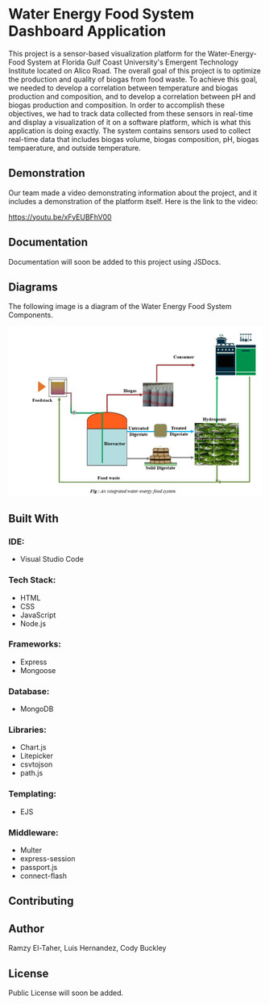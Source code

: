# Water Energy Food System Dashboard Application

This project is a sensor-based visualization platform for the Water-Energy-Food System at Florida Gulf Coast University's Emergent Technology Institute located on Alico Road. The overall goal of this project is to optimize the production and quality of biogas from food waste. To achieve this goal, we needed to develop a correlation between temperature and biogas production and composition, and to develop a correlation between pH and biogas production and composition. In order to accomplish these objectives, we had to track data collected from these sensors in real-time and display a visualization of it on a software platform, which is what this application is doing exactly. The system contains sensors used to collect real-time data that includes biogas volume, biogas composition, pH, biogas tempaerature, and outside temperature.

## Demonstration

Our team made a video demonstrating information about the project, and it includes a demonstration of the platform itself. Here is the link to the video:

https://youtu.be/xFyEUBFhV00

## Documentation

Documentation will soon be added to this project using JSDocs.

## Diagrams

The following image is a diagram of the Water Energy Food System Components.

![WEF System Components](/diagrams/WEF_System_Components.PNG)

## Built With

### IDE: 
* Visual Studio Code

### Tech Stack:
* HTML
* CSS
* JavaScript
* Node.js

### Frameworks:
* Express
* Mongoose

### Database:
* MongoDB

### Libraries:
* Chart.js
* Litepicker
* csvtojson
* path.js

### Templating:
* EJS

### Middleware:
* Multer
* express-session
* passport.js
* connect-flash

## Contributing


## Author

Ramzy El-Taher, Luis Hernandez, Cody Buckley

## License

Public License will soon be added.
